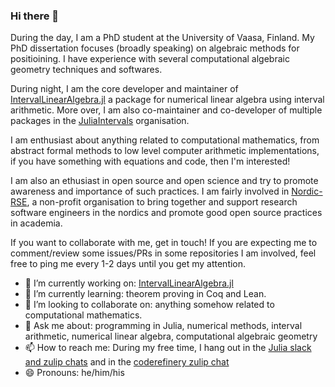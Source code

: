 ### Hi there 👋

During the day, I am a PhD student at the University of Vaasa, Finland. My PhD dissertation focuses (broadly speaking) on algebraic methods for positioining. I have experience with several computational algebraic geometry techniques and softwares.  

During night, I am the core developer and maintainer of [IntervalLinearAlgebra.jl](https://github.com/JuliaIntervals/IntervalLinearAlgebra.jl) a package for numerical linear algebra using interval arithmetic. More over, I am also co-maintainer and co-developer of multiple packages in the [JuliaIntervals](https://github.com/juliaintervals) organisation.

I am enthusiast about anything related to computational mathematics, from abstract formal methods to low level computer arithmetic implementations, if you have something with equations and code, then I'm interested!

I am also an ethusiast in open source and open science and try to promote awareness and importance of such practices. I am fairly involved in [Nordic-RSE](https://nordic-rse.org), a non-profit organisation to bring together and support research software engineers in the nordics and promote good open source practices in academia. 

If you want to collaborate with me, get in touch!
If you are expecting me to comment/review some issues/PRs in some repositories I am involved, feel free to ping me every 1-2 days until you get my attention.

- 🔭 I’m currently working on: [IntervalLinearAlgebra.jl](https://github.com/JuliaIntervals/IntervalLinearAlgebra.jl)
- 🌱 I’m currently learning: theorem proving in Coq and Lean.
- 👯 I’m looking to collaborate on: anything somehow related to computational mathematics.
- 💬 Ask me about: programming in Julia, numerical methods, interval arithmetic, numerical linear algebra, computational algebraic geometry
- 📫 How to reach me: During my free time, I hang out in the [Julia slack and zulip chats](https://julialang.org/community/) and in the [coderefinery zulip chat](https://coderefinery.zulipchat.com/)
- 😄 Pronouns: he/him/his
